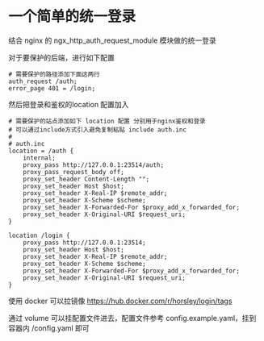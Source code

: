 # 一个简单的统一登录

结合 nginx 的 ngx_http_auth_request_module 模块做的统一登录

对于要保护的后端，进行如下配置

```
# 需要保护的路径添加下面这两行
auth_request /auth;
error_page 401 = /login;
```


然后把登录和鉴权的location 配置加入
```
# 需要保护的站点添加如下 location 配置 分别用于nginx鉴权和登录 
# 可以通过include方式引入避免复制粘贴 include auth.inc
# 
# auth.inc
location = /auth {
    internal;
    proxy_pass http://127.0.0.1:23514/auth;
    proxy_pass_request_body off;
    proxy_set_header Content-Length "";
    proxy_set_header Host $host;
    proxy_set_header X-Real-IP $remote_addr;
    proxy_set_header X-Scheme $scheme;
    proxy_set_header X-Forwarded-For $proxy_add_x_forwarded_for;
    proxy_set_header X-Original-URI $request_uri;
}

location /login {
    proxy_pass http://127.0.0.1:23514;
    proxy_set_header Host $host;
    proxy_set_header X-Real-IP $remote_addr;
    proxy_set_header X-Scheme $scheme;
    proxy_set_header X-Forwarded-For $proxy_add_x_forwarded_for;
    proxy_set_header X-Original-URI $request_uri;
}
```

使用 docker 可以拉镜像 https://hub.docker.com/r/horsley/login/tags

通过 volume 可以挂配置文件进去，配置文件参考 config.example.yaml，挂到容器内 /config.yaml 即可
